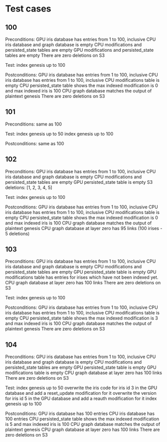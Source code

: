 # Test cases

## 100
Preconditions:
GPU iris database has entries from 1 to 100, inclusive
CPU iris database and graph database is empty
CPU modifications and persisted_state tables are empty
GPU modifications and persisted_state tables are empty
There are zero deletions on S3

Test:
index genesis up to 100

Postconditions:
GPU iris database has entries from 1 to 100, inclusive
CPU iris database has entries from 1 to 100, inclusive
CPU modifications table is empty
CPU persisted_state table shows the max indexed modification is 0 and max indexed iris is 100
CPU graph database matches the output of plaintext genesis
There are zero deletions on S3

## 101
Preconditions:
same as 100

Test:
index genesis up to 50
index genesis up to 100

Postconditions:
same as 100

## 102
Preconditions:
GPU iris database has entries from 1 to 100, inclusive
CPU iris database and graph database is empty
CPU modifications and persisted_state tables are empty
GPU persisted_state table is empty
S3 deletions: [1, 2, 3, 4, 5]

Test:
index genesis up to 100

Postconditions:
GPU iris database has entries from 1 to 100, inclusive
CPU iris database has entries from 1 to 100, inclusive
CPU modifications table is empty
CPU persisted_state table shows the max indexed modification is 0 and max indexed iris is 100
CPU graph database matches the output of plaintext genesis
CPU graph database at layer zero has 95 links (100 irises - 5 deletions)

## 103
Preconditions:
GPU iris database has entries from 1 to 100, inclusive
CPU iris database and graph database is empty
CPU modifications and persisted_state tables are empty
GPU persisted_state table is empty
GPU modifications table has entries for irises which have not been indexed yet.
CPU graph database at layer zero has 100 links
There are zero deletions on S3

Test:
index genesis up to 100

Postconditions:
GPU iris database has entries from 1 to 100, inclusive
CPU iris database has entries from 1 to 100, inclusive
CPU modifications table is empty
CPU persisted_state table shows the max indexed modification is 3 and max indexed iris is 100
CPU graph database matches the output of plaintext genesis
There are zero deletions on S3


## 104
Preconditions:
GPU iris database has entries from 1 to 100, inclusive
CPU iris database and graph database is empty
CPU modifications and persisted_state tables are empty
GPU persisted_state table is empty
GPU modifications table is empty
CPU graph database at layer zero has 100 links
There are zero deletions on S3


Test:
index genesis up to 50
overwrite the iris code for iris id 3 in the GPU database and add a reset_update modification for it
overwrite the version for iris id 5 in the GPU database and add a reauth modification for it
index genesis up to 100

Postconditions:
GPU iris database has 100 entries
CPU iris database has 100 entries
CPU persisted_state table shows the max indexed modification is 5 and max indexed iris is 100
CPU graph database matches the output of plaintext genesis
CPU graph database at layer zero has 100 links
There are zero deletions on S3